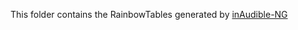 This folder contains the RainbowTables generated by [inAudible-NG](https://github.com/inAudible-NG/tables)
